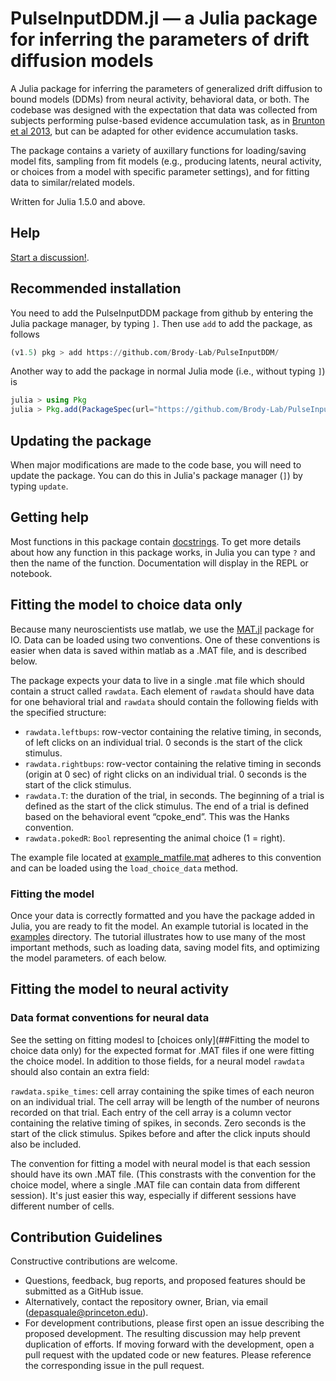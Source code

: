 # PulseInputDDM.jl &mdash; a Julia package for inferring the parameters of drift diffusion models

A Julia package for inferring the parameters of generalized drift diffusion to bound models (DDMs) from neural activity, behavioral data, or both. The codebase was designed with the expectation that data was collected from subjects performing pulse-based evidence accumulation task, as in [Brunton et al 2013](https://www.science.org/doi/10.1126/science.1233912), but can be adapted for other evidence accumulation tasks.

The package contains a variety of auxillary functions for loading/saving model fits, sampling from fit models (e.g., producing latents, neural activity, or choices from a model with specific parameter settings), and for fitting data to similar/related models.

Written for Julia 1.5.0 and above. 

## Help

[Start a discussion!](https://github.com/Brody-Lab/PulseInputDDM/discussions).

##  Recommended installation

You need to add the PulseInputDDM package from github by entering the Julia package manager, by typing `]`. Then use `add` to add the package, as follows

```julia
(v1.5) pkg > add https://github.com/Brody-Lab/PulseInputDDM/
```

Another way to add the package in normal Julia mode (i.e., without typing `]`) is

```julia
julia > using Pkg    
julia > Pkg.add(PackageSpec(url="https://github.com/Brody-Lab/PulseInputDDM/"))
```

## Updating the package 

When major modifications are made to the code base, you will need to update the package. You can do this in Julia's package manager (`]`) by typing `update`.


## Getting help

Most functions in this package contain [docstrings](https://docs.julialang.org/en/v1/manual/documentation/). To get more details about how any function in this package works, in Julia you can type `?` and then the name of the function. Documentation will display in the REPL or notebook.

## Fitting the model to choice data only

Because many neuroscientists use matlab, we use the [MAT.jl](https://github.com/JuliaIO/MAT.jl) package for IO. Data can be loaded using two conventions. One of these conventions is easier when data is saved within matlab as a .MAT file, and is described below. 

The package expects your data to live in a single .mat file which should contain a struct called `rawdata`. Each element of `rawdata` should have data for one behavioral trial and `rawdata` should contain the following fields with the specified structure:

 - `rawdata.leftbups`: row-vector containing the relative timing, in seconds, of left clicks on an individual trial. 0 seconds is the start of the click stimulus.
 - `rawdata.rightbups`: row-vector containing the relative timing in seconds (origin at 0 sec) of right clicks on an individual trial. 0 seconds is the start of the click stimulus.
 - `rawdata.T`: the duration of the trial, in seconds. The beginning of a trial is defined as the start of the click stimulus. The end of a trial is defined based on the behavioral event “cpoke_end”. This was the Hanks convention.
 - `rawdata.pokedR`: `Bool` representing the animal choice (1 = right).
 
The example file located at [example_matfile.mat](https://github.com/Brody-Lab/PulseInputDDM/blob/master/examples/choice%20model/example_matfile.mat) adheres to this convention and can be loaded using the `load_choice_data` method.

### Fitting the model

Once your data is correctly formatted and you have the package added in Julia, you are ready to fit the model. An example tutorial is located in the [examples](https://github.com/Brody-Lab/PulseInputDDM/tree/master/examples/choice%20model) directory. The tutorial illustrates how to use many of the most important methods, such as loading data, saving model fits, and optimizing the model parameters. of each below.


## Fitting the model to neural activity

### Data format conventions for neural data

See the setting on fitting modesl to [choices only](##Fitting the model to choice data only) for the expected format for .MAT files if one were fitting the choice model. In addition to those fields, for a neural model `rawdata` should also contain an extra field:

`rawdata.spike_times`: cell array containing the spike times of each neuron on an individual trial. The cell array will be length of the number of neurons recorded on that trial. Each entry of the cell array is a column vector containing the relative timing of spikes, in seconds. Zero seconds is the start of the click stimulus. Spikes before and after the click inputs should also be included.

The convention for fitting a model with neural model is that each session should have its own .MAT file. (This constrasts with the convention for the choice model, where a single .MAT file can contain data from different session). It's just easier this way, especially if different sessions have different number of cells.


## Contribution Guidelines

Constructive contributions are welcome.

- Questions, feedback, bug reports, and proposed features should be submitted as a GitHub issue.
- Alternatively, contact the repository owner, Brian, via email (depasquale@princeton.edu).
- For development contributions, please first open an issue describing the proposed development. The resulting discussion may help prevent duplication of efforts. If moving forward with the development, open a pull request with the updated code or new features. Please reference the corresponding issue in the pull request.


